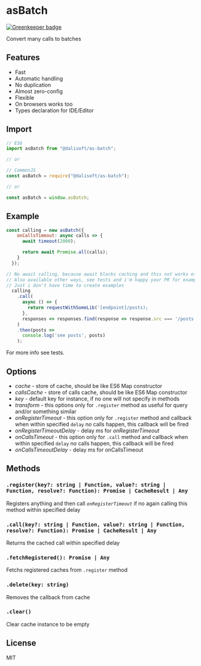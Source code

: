# asBatch

[![Greenkeeper badge](https://badges.greenkeeper.io/dalisoft/as-batch.svg)](https://greenkeeper.io/)

Convert many calls to batches

## Features

- Fast
- Automatic handling
- No duplication
- Almost zero-config
- Flexible
- On browsers works too
- Types declaration for IDE/Editor

## Import

```js
// ES6
import asBatch from "@dalisoft/as-batch";

// or

// CommonJS
const asBatch = require("@dalisoft/as-batch");

// or

const asBatch = window.asBatch;
```

## Example

```js
const calling = new asBatch({
    onCallsTimeout: async calls => {
      await timeout(2000);

      return await Promise.all(calls);
    }
  });

// No await calling, because await blocks caching and this not works effectively
// Also available other ways, see tests and i'm happy your PR for examples
// Just i don't have time to create examples
  calling
    .call(
      async () => {
        return requestWithSomeLib('[endpoint]/posts);
      },
      responses => responses.find(response => response.src === '/posts').posts
    )
    .then(posts =>
      console.log('see posts', posts)
    );
```

For more info see tests.

## Options

- _cache_ - store of cache, should be like ES6 Map constructor
- _callsCache_ - store of calls cache, should be like ES6 Map constructor
- _key_ - default key for instance, if no one will not specify in methods
- _transform_ - this options only for `.register` method as useful for query and/or something similar
- _onRegisterTimeout_ - this option only for `.register` method and callback when within specified `delay` no calls happen, this callback will be fired
- _onRegisterTimeoutDelay_ - delay ms for _onRegisterTimeout_
- _onCallsTimeout_ - this option only for `.call` method and callback when within specified `delay` no calls happen, this callback will be fired
- _onCallsTimeoutDelay_ - delay ms for onCallsTimeout

## Methods

### `.register(key?: string | Function, value?: string | Function, resolve?: Function): Promise | CacheResult | Any`

Registers anything and then call _`onRegisterTimeout`_ if no again calling this method within specified delay

### `.call(key?: string | Function, value?: string | Function, resolve?: Function): Promise | CacheResult | Any`

Returns the cached call within specified delay

### `.fetchRegistered(): Promise | Any`

Fetchs registered caches from `.register` method

### `.delete(key: string)`

Removes the callback from cache

### `.clear()`

Clear cache instance to be empty

## License

MIT
